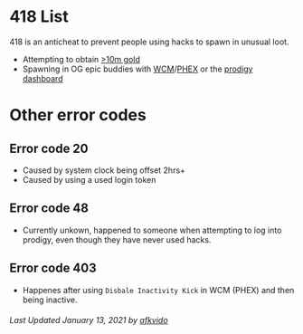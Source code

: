 # 418 List
418 is an anticheat to prevent people using hacks to spawn in unusual loot.
- Attempting to obtain [>10m gold](https://github.com/Prodigy-Hacking/ProdigyMathGameHacking/commit/08e3866c92b4e158d97369784461a698383e2ce1)
- Spawning in OG epic buddies with [WCM](https://github.com/Prodigy-Hacking/ProdigyMathGameHacking/tree/master/willsCheatMenu)/[PHEX](https://github.com/Prodigy-Hacking/ProdigyMathGameHacking/tree/master/PHEx) or the [prodigy dashboard](https://prodigy-dashboard.hostedposted.com)

# Other error codes

## Error code 20
- Caused by system clock being offset 2hrs+
- Caused by using a used login token

## Error code 48
- Currently unkown, happened to someone when attempting to log into prodigy, even though they have never used hacks.

## Error code 403
- Happenes after using `Disbale Inactivity Kick` in WCM (PHEX) and then being inactive.

###### Last Updated January 13, 2021 by [afkvido](https://github.com/afkvido)
